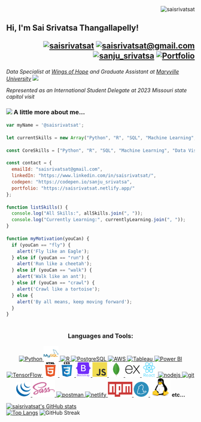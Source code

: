 <p align="right"> <img src="https://komarev.com/ghpvc/?username=saisrivatsat&label=Profile%20views&color=129e00&style=plastic" alt="saisrivatsat" /> </p>
<h2 align="left"> Hi, I'm Sai Srivatsa Thangallapelly! <p align="right">
<a href="https://linkedin.com/in/saisrivatsat/" target="blank"><img align="center" src="https://upload.wikimedia.org/wikipedia/commons/thumb/c/ca/LinkedIn_logo_initials.png/768px-LinkedIn_logo_initials.png" alt="saisrivatsat" height="30" width="30" /></a>
<a href="mailto:saisrivatsat@gmail.com" target="blank"><img align="center" src="https://cdn.iconscout.com/icon/free/png-256/free-gmail-2981844-2476484.png?f=webp&w=256" alt="saisrivatsat@gmail.com" height="35" width="35" /></a>
<a href="https://codepen.io/sanju_srivatsa" target="blank"><img align="center" src="https://encrypted-tbn0.gstatic.com/images?q=tbn:ANd9GcQZZRsGfqQObV3wIKmJ5ILpkmXBllyyoX873FeUl-vnwRNIa0AXEzI8sEaU-LONf_8ctnw&usqp=CAU" alt="sanju_srivatsa" height="30" width="30" /></a>
<a href="https://saisrivatsat.netlify.app/" target="blank"><img align="center" src="https://saisrivatsat.netlify.app/assets/saisrivatsaLogo-fX-NkWan.png" alt="Portfolio" height="40" width="40" /></a>
</p></h2>


<p align="left">
  <em>
    Data Specialist at <a href="https://wingsofhope.ngo/">Wings of Hope</a> and Graduate Assistant at <a href="https://www.maryville.edu/">Maryville University</a>
    <img src="https://media.giphy.com/media/WUlplcMpOCEmTGBtBW/giphy.gif" width="30">
  </em>
</p>
<p align="left">
  <em>
    Represented as an International Student Delegate at 2023 Missouri state capitol visit
  </em>
</p>

### <img src="https://media.giphy.com/media/VgCDAzcKvsR6OM0uWg/giphy.gif" width="50"> A little more about me...  
```js
var myName = '@saisrivatsat';

let currentSkills = new Array("Python", "R", "SQL", "Machine Learning", "Data Visualization", "Statistics");

const CoreSkills = ["Python", "R", "SQL", "Machine Learning", "Data Visualization", "AWS", "HTML5", "CSS3", "Bootstrap", "JavaScript", "MongoDB", "Express.js", "React", "Node.js", "Git", "jQuery", "Sass", "Postman", "Netlify", "npm", "Yarn", "Linux",  "Statistics"];

const contact = {
  emailId: "saisrivatsat@gmail.com",
  linkedIn: "https://www.linkedin.com/in/saisrivatsat/",
  codepen: "https://codepen.io/sanju_srivatsa",
  portfolio: "https://saisrivatsat.netlify.app/"
};

function listSkills() {
  console.log("All Skills:", allSkills.join(", "));
  console.log("Currently Learning:", currentlyLearning.join(", "));
}

function myMotivation(youCan) {
  if (youCan == "fly") {
    alert('Fly like an Eagle');
  } else if (youCan == "run") {
    alert('Run like a cheetah');
  } else if (youCan == "walk") {
    alert('Walk like an ant');
  } else if (youCan == "crawl") {
    alert('Crawl like a tortoise');
  } else {
    alert('By all means, keep moving forward');
  }
}
    
```
<!---
saisrivatsat/saisrivatsat is a ✨ special ✨ repository because its `README.md` (this file) appears on your GitHub profile.
You can click the Preview link to take a look at your changes.
--->
<h3 align="center">Languages and Tools:</h3>
<p align="center">
<a href="https://www.python.org/" target="_blank"> <img src="https://image.similarpng.com/very-thumbnail/2021/12/Python-programming-logo-on-transparent-background-PNG.png" alt="Python" width="40" height="40"/> </a>
<a href="https://www.mysql.com/" target="_blank"> <img src="https://raw.githubusercontent.com/devicons/devicon/master/icons/mysql/mysql-original-wordmark.svg" alt="SQL" width="40" height="40"/> </a>
<a href="https://www.r-project.org/" target="_blank"> <img src="https://www.r-project.org/Rlogo.png" alt="R" width="40" height="40"/> </a>
<a href="https://www.postgresql.org/" target="_blank"> <img src="https://upload.wikimedia.org/wikipedia/commons/2/29/Postgresql_elephant.svg" alt="PostgreSQL" width="40" height="40"/> </a>
<a href="https://aws.amazon.com/" target="_blank"> <img src="https://logos-world.net/wp-content/uploads/2021/08/Amazon-Web-Services-AWS-Logo.png" alt="AWS" width="60" height="35"/> </a>
<a href="https://www.tableau.com/" target="_blank"> <img src="https://cdn.worldvectorlogo.com/logos/tableau-software.svg" alt="Tableau" width="40" height="40"/> </a>
<a href="https://powerbi.microsoft.com/" target="_blank"> <img src="https://upload.wikimedia.org/wikipedia/commons/c/cf/New_Power_BI_Logo.svg" alt="Power BI" width="40" height="40"/> </a>
<a href="https://www.tensorflow.org/" target="_blank"> <img src="https://upload.wikimedia.org/wikipedia/commons/2/2d/Tensorflow_logo.svg" alt="TensorFlow" width="40" height="40"/> </a>
<a href="https://html.com/" target="_blank"> <img src="https://raw.githubusercontent.com/devicons/devicon/master/icons/html5/html5-original-wordmark.svg" alt="html5" width="40" height="40"/> </a> 
<a href="https://www.w3schools.com/css/" target="_blank"> <img src="https://raw.githubusercontent.com/devicons/devicon/master/icons/css3/css3-original-wordmark.svg" alt="css3" width="40" height="40"/> </a>  
<a href="https://getbootstrap.com" target="_blank"> <img src="https://raw.githubusercontent.com/devicons/devicon/master/icons/bootstrap/bootstrap-plain-wordmark.svg" alt="bootstrap" width="40" height="40"/> </a> 
<a href="https://developer.mozilla.org/en-US/docs/Web/JavaScript" target="_blank"> <img src="https://raw.githubusercontent.com/devicons/devicon/master/icons/javascript/javascript-original.svg" alt="javascript" width="40" height="40"/> </a>  
<a href="https://www.mongodb.com/" target="_blank"> <img src="https://raw.githubusercontent.com/devicons/devicon/master/icons/mongodb/mongodb-original.svg" alt="mongodb" width="40" height="40"/> </a>
<a href="https://expressjs.com/" target="_blank"> <img src="https://raw.githubusercontent.com/devicons/devicon/master/icons/express/express-original.svg" alt="express" width="40" height="40"/> </a>
<a href="https://reactjs.org/" target="_blank"> <img src="https://raw.githubusercontent.com/devicons/devicon/master/icons/react/react-original-wordmark.svg" alt="react" width="40" height="40"/> </a> 
<a href="https://nodejs.org/en/" target="_blank"> <img src="https://upload.wikimedia.org/wikipedia/commons/thumb/d/d9/Node.js_logo.svg/1280px-Node.js_logo.svg.png" alt="nodejs" width="80" height="45"/> </a>
<a href="https://git-scm.com/" target="_blank"> <img src="https://www.vectorlogo.zone/logos/git-scm/git-scm-icon.svg" alt="git" width="40" height="40"/> </a> 
<a href="https://jquery.com/" target="_blank"> <img src="https://raw.githubusercontent.com/devicons/devicon/master/icons/jquery/jquery-original.svg" alt="jquery" width="40" height="40"/> </a>
<a href="https://sass-lang.com/" target="_blank"> <img src="https://raw.githubusercontent.com/devicons/devicon/master/icons/sass/sass-original.svg" alt="sass" width="60" height="45"/> </a>
<a href="https://postman.com" target="_blank"> <img src="https://www.vectorlogo.zone/logos/getpostman/getpostman-icon.svg" alt="postman" width="40" height="40"/> </a>
<a href="https://www.netlify.com/" target="_blank"> <img src="https://encrypted-tbn0.gstatic.com/images?q=tbn:ANd9GcTPtoKhwgyPyjVqJYOW0PNRtlEVyZxdlkFNzfP1DsyfX29m298LFRWgL-8nFGmJ8UPbUxg&usqp=CAU" alt="netlify" width="40" height="40"/> </a> 
<a href="https://www.npmjs.com/" target="_blank"> <img src="https://github.com/MarioTerron/logo-images/blob/master/logos/npm.png" alt="npm" width="65" height="40"/> </a>
<a href="https://yarnpkg.com/" target="_blank"> <img src="https://raw.githubusercontent.com/devicons/devicon/master/icons/yarn/yarn-original.svg" alt="npm" width="40" height="40"/> </a>
<a href="https://www.linux.org/" target="_blank"> <img src="https://raw.githubusercontent.com/devicons/devicon/master/icons/linux/linux-original.svg" alt="linux" width="55" height="50"/></a><b>   etc... </b> </p>

[![saisrivatsat's GitHub stats](https://github-readme-stats.vercel.app/api?username=saisrivatsat)](https://github.com/saisrivatsat/github-readme-stats)
<br>[![Top Langs](https://github-readme-stats.vercel.app/api/top-langs/?username=saisrivatsat&layout=compact&langs_count=15)](https://github.com/saisrivatsat/github-readme-stats)
![GitHub Streak](https://github-readme-streak-stats.herokuapp.com/?user=saisrivatsat)

